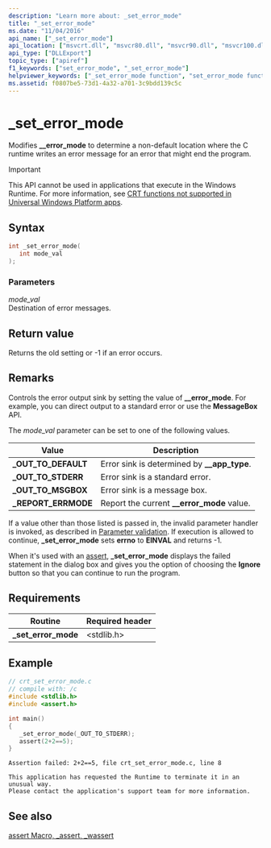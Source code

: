 ```yaml
---
description: "Learn more about: _set_error_mode"
title: "_set_error_mode"
ms.date: "11/04/2016"
api_name: ["_set_error_mode"]
api_location: ["msvcrt.dll", "msvcr80.dll", "msvcr90.dll", "msvcr100.dll", "msvcr100_clr0400.dll", "msvcr110.dll", "msvcr110_clr0400.dll", "msvcr120.dll", "msvcr120_clr0400.dll", "ucrtbase.dll", "api-ms-win-crt-runtime-l1-1-0.dll"]
api_type: ["DLLExport"]
topic_type: ["apiref"]
f1_keywords: ["set_error_mode", "_set_error_mode"]
helpviewer_keywords: ["_set_error_mode function", "set_error_mode function"]
ms.assetid: f0807be5-73d1-4a32-a701-3c9bdd139c5c
---
```

# _set_error_mode

Modifies **__error_mode** to determine a non-default location where the C runtime writes an error message for an error that might end the program.

> [!IMPORTANT]
> This API cannot be used in applications that execute in the Windows Runtime. For more information, see [CRT functions not supported in Universal Windows Platform apps](../../cppcx/crt-functions-not-supported-in-universal-windows-platform-apps.md).

## Syntax

```C
int _set_error_mode(
   int mode_val
);
```

### Parameters

*mode_val*<br/>
Destination of error messages.

## Return value

Returns the old setting or -1 if an error occurs.

## Remarks

Controls the error output sink by setting the value of **__error_mode**. For example, you can direct output to a standard error or use the **MessageBox** API.

The *mode_val* parameter can be set to one of the following values.

|Value|Description|
|---------------|-----------------|
|**_OUT_TO_DEFAULT**|Error sink is determined by **__app_type**.|
|**_OUT_TO_STDERR**|Error sink is a standard error.|
|**_OUT_TO_MSGBOX**|Error sink is a message box.|
|**_REPORT_ERRMODE**|Report the current **__error_mode** value.|

If a value other than those listed is passed in, the invalid parameter handler is invoked, as described in [Parameter validation](../parameter-validation.md). If execution is allowed to continue, **_set_error_mode** sets **errno** to **EINVAL** and returns -1.

When it's used with an [assert](assert-macro-assert-wassert.md), **_set_error_mode** displays the failed statement in the dialog box and gives you the option of choosing the **Ignore** button so that you can continue to run the program.

## Requirements

|Routine|Required header|
|-------------|---------------------|
|**_set_error_mode**|\<stdlib.h>|

## Example

```C
// crt_set_error_mode.c
// compile with: /c
#include <stdlib.h>
#include <assert.h>

int main()
{
   _set_error_mode(_OUT_TO_STDERR);
   assert(2+2==5);
}
```

```Output
Assertion failed: 2+2==5, file crt_set_error_mode.c, line 8

This application has requested the Runtime to terminate it in an unusual way.
Please contact the application's support team for more information.
```

## See also

[assert Macro, _assert, _wassert](assert-macro-assert-wassert.md)
